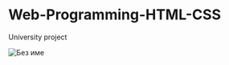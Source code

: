# Web-Programming-HTML-CSS
University project

![Без име](https://user-images.githubusercontent.com/58764584/106586672-68cdb480-6551-11eb-85d7-5cb864093454.png)
